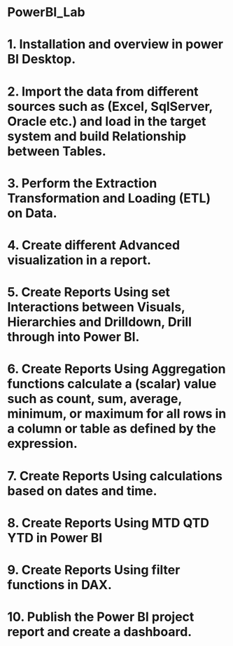 # PowerBI_Lab
# 1.	Installation and overview in power BI Desktop.
# 2.	Import the data from different sources such as (Excel, SqlServer, Oracle etc.) and load in the target system and build Relationship between Tables.
# 3.	Perform the Extraction Transformation and Loading (ETL) on Data.
# 4.	Create different Advanced visualization in a report.
# 5.	Create Reports Using set Interactions between Visuals, Hierarchies and Drilldown, Drill through into Power BI.
# 6.	Create Reports Using Aggregation functions calculate a (scalar) value such as count, sum, average, minimum, or maximum for all rows in a column or table as defined by the expression.
# 7.	Create Reports Using calculations based on dates and time.
# 8.	Create Reports Using MTD QTD YTD in Power BI
# 9.	Create Reports Using filter functions in DAX.
# 10.	Publish the Power BI project report and create a dashboard.
